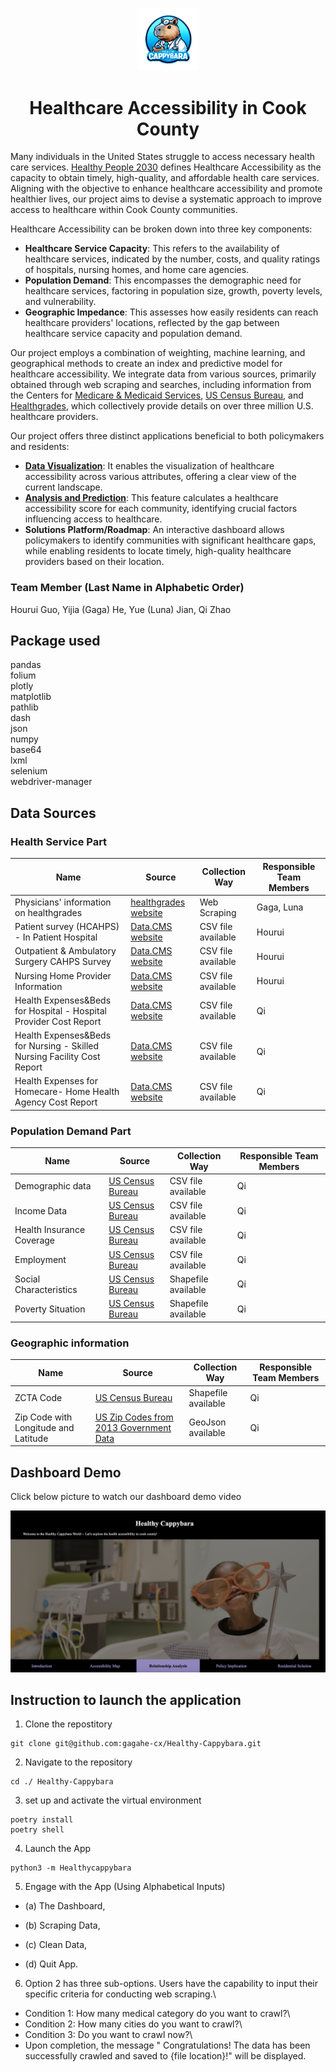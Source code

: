 <p align="center">
  <img src="HealthyCappy_logo.jpg" width="100" title="logo">
</p>

<h1 align="center">Healthcare Accessibility in Cook County</h1>


Many individuals in the United States struggle to access necessary health care services. [Healthy People 2030](https://health.gov/healthypeople/objectives-and-data/browse-objectives/health-care-access-and-quality) defines Healthcare Accessibility as the capacity to obtain timely, high-quality, and affordable health care services. Aligning with the objective to enhance healthcare accessibility and promote healthier lives, our project aims to devise a systematic approach to improve access to healthcare within Cook County communities.

Healthcare Accessibility can be broken down into three key components:
* **Healthcare Service Capacity**: This refers to the availability of healthcare services, indicated by the number, costs, and quality ratings of hospitals, nursing homes, and home care agencies.
* **Population Demand**: This encompasses the demographic need for healthcare services, factoring in population size, growth, poverty levels, and vulnerability.
* **Geographic Impedance**: This assesses how easily residents can reach healthcare providers' locations, reflected by the gap between healthcare service capacity and population demand.

Our project employs a combination of weighting, machine learning, and geographical methods to create an index and predictive model for healthcare accessibility. We integrate data from various sources, primarily obtained through web scraping and searches, including information from the Centers for [Medicare & Medicaid Services](https://www.cms.gov/data-research), [US Census Bureau](https://data.census.gov/), and [Healthgrades](https://www.healthgrades.com/), which collectively provide details on over three million U.S. healthcare providers.

Our project offers three distinct applications beneficial to both policymakers and residents:
* [**Data Visualization**](HealthyCappybara/dash_folder/main_dash.py): It enables the visualization of healthcare accessibility across various attributes, offering a clear view of the current landscape.
* [**Analysis and Prediction**](HealthyCappybara/analysis): This feature calculates a healthcare accessibility score for each community, identifying crucial factors influencing access to healthcare.
* **Solutions Platform/Roadmap**: An interactive dashboard allows policymakers to identify communities with significant healthcare gaps, while enabling residents to locate timely, high-quality healthcare providers based on their location.

### Team Member (Last Name in Alphabetic Order)

Hourui Guo, Yijia (Gaga) He, Yue (Luna) Jian, Qi Zhao

## Package used
pandas\
folium\
plotly\
matplotlib\
pathlib\
dash\
json\
numpy\
base64\
lxml\
selenium\
webdriver-manager

## Data Sources

### Health Service Part
Name  | Source | Collection Way | Responsible Team Members
------------- | ------------- | ------------- | -------------
Physicians' information on healthgrades  | [healthgrades website](https://www.healthgrades.com/)| Web Scraping | Gaga, Luna
Patient survey (HCAHPS) - In Patient Hospital  | [Data.CMS website](https://data.cms.gov/provider-data/dataset/dgck-syfz) | CSV file available | Hourui
Outpatient & Ambulatory Surgery CAHPS Survey |  [Data.CMS website](https://data.cms.gov/provider-data/dataset/48nr-hqxx) | CSV file available | Hourui
Nursing Home Provider Information | [Data.CMS website](https://data.cms.gov/provider-data/dataset/4pq5-n9py) | CSV file available | Hourui
Health Expenses&Beds for Hospital - Hospital Provider Cost Report | [Data.CMS website](https://data.cms.gov/provider-compliance/cost-report/hospital-provider-cost-report) | CSV file available | Qi
Health Expenses&Beds for Nursing - Skilled Nursing Facility Cost Report | [Data.CMS website](https://data.cms.gov/provider-compliance/cost-report/skilled-nursing-facility-cost-report) | CSV file available | Qi
Health Expenses for Homecare- Home Health Agency Cost Report | [Data.CMS website](https://data.cms.gov/provider-compliance/cost-report/home-health-agency-cost-report) | CSV file available | Qi

### Population Demand Part
Name  | Source | Collection Way | Responsible Team Members
------------- | ------------- | ------------- | -------------
Demographic data | [US Census Bureau](https://data.census.gov/table?q=demographic&g=050XX00US17031$8600000) | CSV file available | Qi
Income Data | [US Census Bureau](https://data.census.gov/table?t=Earnings&g=050XX00US17031) | CSV file available | Qi
Health Insurance Coverage | [US Census Bureau](https://data.census.gov/table?t=Health%20Insurance&g=050XX00US17031) | CSV file available | Qi
Employment | [US Census Bureau](https://data.census.gov/table?t=Employment&g=050XX00US17031) | CSV file available | Qi
Social Characteristics |  [US Census Bureau](https://data.census.gov/table?q=Selected%20Characteristics&g=050XX00US17031$8600000) | Shapefile available | Qi
Poverty Situation | [US Census Bureau](https://data.census.gov/table?q=poverty&g=050XX00US17031$8600000) | Shapefile available | Qi

### Geographic information
Name  | Source | Collection Way | Responsible Team Members
------------- | ------------- | ------------- | -------------
 ZCTA Code | [US Census Bureau](https://www.census.gov/geographies/mapping-files/time-series/geo/cartographic-boundary.html) | Shapefile available | Qi
 Zip Code with Longitude and Latitude |  [US Zip Codes from 2013 Government Data](https://gist.github.com/erichurst/7882666) | GeoJson available | Qi

## Dashboard Demo
Click below picture to watch our dashboard demo video


[![Dashboard Demo Video](demo_cover.jpg)](https://youtu.be/UWgc9MgJOvg)

## Instruction to launch the application
1.  Clone the repostitory
```
git clone git@github.com:gagahe-cx/Healthy-Cappybara.git
```


2. Navigate to the repository
```
cd ./ Healthy-Cappybara
```

3. set up and activate the virtual environment
```
poetry install
poetry shell
```

4. Launch the App
```
python3 -m Healthycappybara
```

5. Engage with the App (Using Alphabetical Inputs)

* (a) The Dashboard,

* (b) Scraping Data,

* (c) Clean Data,

* (d) Quit App.


6. Option 2 has three sub-options. Users have the capability to input their specific criteria for conducting web scraping.\
* Condition 1: How many medical category do you want to crawl?\
* Condition 2: How many cities do you want to crawl?\
* Condition 3: Do you want to crawl now?\
* Upon completion, the message " Congratulations! The data has been successfully crawled and saved to {file location}!" will be displayed.


